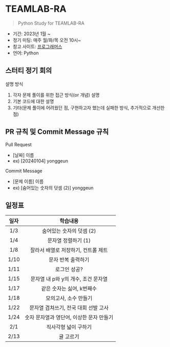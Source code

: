 # TEAMLAB-RA

> Python Study for TEAMLAB-RA

- 기간: 2023년 1월 ~
- 정기 미팅: 매주 월/화/목 오전 10시~
- 참고 사이트: [프로그래머스](https://school.programmers.co.kr/learn/challenges/beginner?order=acceptance_asc)
- 언어: Python

## 스터티 정기 회의

설명 방식

1. 각자 문제 풀이를 위한 접근 방식(or 개념) 설명
2. 기본 코드에 대한 설명
3. 기타(문제 풀이에 어려웠던 점, 구현하고자 했는데 실패한 방식, 추가적으로 개선한 점)

## PR 규칙 및 Commit Message 규칙

Pull Request

- [날짜] 이름
- ex) [20240104] yonggeun

Commit Message

- [문제 이름] 이름
- ex) [숨어있는 숫자의 덧셈 (2)] yonggeun

## 일정표

|  일자  |                          학습내용                           |
| :---------: | :---------------------------------------------------------: |
|    1/3    | 숨어있는 숫자의 덧셈 (2) |
|    1/4    | 문자열 정렬하기 (1) |
|    1/8    | 잘라서 배열로 저장하기, 컨트롤 제트 |
|    1/10    | 문자 반복 출력하기 |
|    1/11    | 로그인 성공? |
|    1/15    | 문자열 내 p와 y의 개수, 조건 문자열 |
|    1/17    | 같은 숫자는 싫어, k번째수 |
|    1/18    | 모의고사, 소수 만들기 |
|    1/22    | 문자열 겹쳐쓰기, 전국 대회 선발 고사 |
|    1/24    | 숫자 문자열과 영단어, 이상한 문자 만들기 |
|    2/1    | 직사각형 넓이 구하기 |
|    2/13    | 귤 고르기 |

